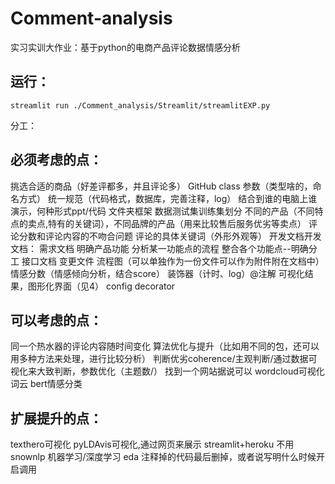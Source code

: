 # Comment-analysis
实习实训大作业：基于python的电商产品评论数据情感分析

## 运行：
`streamlit run ./Comment_analysis/Streamlit/streamlitEXP.py`

分工：<br>

## 必须考虑的点：
挑选合适的商品（好差评都多，并且评论多）
GitHub
class
参数（类型啥的，命名方式）
统一规范（代码格式，数据库，完善注释，log）
结合到谁的电脑上谁演示，何种形式ppt/代码
文件夹框架
数据测试集训练集划分
不同的产品（不同特点的卖点,特有的关键词），不同品牌的产品（用来比较售后服务优劣等卖点）
评论分数和评论内容的不吻合问题
评论的具体关键词（外形外观等）
开发文档开发文档：
需求文档
明确产品功能
分析某一功能点的流程
整合各个功能点--明确分工
接口文档
变更文件
流程图（可以单独作为一份文件可以作为附件附在文档中）
情感分数（情感倾向分析，结合score）
装饰器（计时、log）@注解
可视化结果，图形化界面（见4）
config
decorator


## 可以考虑的点：
同一个热水器的评论内容随时间变化
算法优化与提升（比如用不同的包，还可以用多种方法来处理，进行比较分析）
判断优劣coherence/主观判断/通过数据可视化来大致判断，参数优化（主题数/）
找到一个网站据说可以
wordcloud可视化词云
bert情感分类

## 扩展提升的点：
texthero可视化
pyLDAvis可视化,通过网页来展示
streamlit+heroku
不用snownlp
机器学习/深度学习
eda
注释掉的代码最后删掉，或者说写明什么时候开启调用
